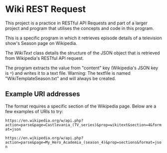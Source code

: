 # Wiki REST Request
This project is a practice in RESTful API Requests and part of a larger project and program that utilises the concepts and code in this program.

This is a specific program in which it retrieves episode details of a television show's Season page on Wikipedia.

The *WikiText* class details the structure of the JSON object that is retrieved from Wikipedia's RESTful API request.

The program extracts the value from "content" key (Wikipedia's JSON key is `*`) and writes it to a text file.  Warning: The textfile is named "WikiTemplateSeason.txt" and will always be created.

## Example URI addresses
The format requires a specific section of the Wikipedia page.  Below are a few examples of URIs to try:

`https://en.wikipedia.org/w/api.php?action=parse&page=Castlevania_(TV_series)&prop=wikitext&section=4&format=json`

`https://en.wikipedia.org/w/api.php?action=parse&page=My_Hero_Academia_(season_4)&prop=sections&format=json`
